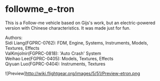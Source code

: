 # followme_e-tron  
This is a Follow-me vehicle based on Gijs's work, but an electric-powered version with Chinese characteristics. It was made just for fun.  
    
Authors:   
Sidi Liang(FGPRC-0762): FDM, Engine, Systems, Instruments, Models, Textures, Effects  
ValKmjolnir(FGPRC-0818): 'Auto Crash' System  
Weihao Lee(FGPRC-0405): Models, Textures, Effects    
Qiyuan Luo(FGPRC-0404): Instruments, Textures
  
![Preview]http://wiki.flightgear.org/images/5/51/Preview-etron.png
